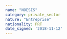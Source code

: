 ```yaml
---
name: "NOESIS"
category: private_sector
nature: "Entreprise"
nationality: PRT
date_signed: '2018-11-12'
---
```

    